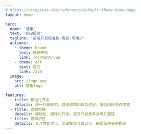 ```yaml
---
# https://vitepress.dev/reference/default-theme-home-page
layout: home

hero:
  name: '智集'
  text: 'WEB规范'
  tagline: '前端开发标准化·高效·可维护'
  actions:
    - theme: brand
      text: 快速开始
      link: /content/vue
    - theme: alt
      text: 目的
      link: /aim
  image:
    src: /logo.png
    alt: 智集logo

features:
  - title: 标准化开发
    details: 统一代码规范、目录结构和命名约定，降低团队协作成本
  - title: 高效构建
    details: 模块化、组件化开发，提升开发效率与可扩展性
  - title: 可维护性
    details: 关注性能优化、测试覆盖与自动化，确保系统长期稳定
---
```

